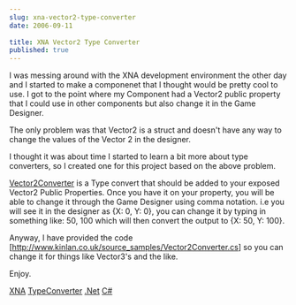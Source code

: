 ```yaml
---
slug: xna-vector2-type-converter
date: 2006-09-11
 
title: XNA Vector2 Type Converter
published: true
---
```

I was messing around with the XNA development environment the other day and I started to make a componenet that I thought would be pretty cool to use.  I got to the point where my Component had a Vector2 public property that I could use in other components but also change it in the Game Designer.<p />The only problem was that Vector2 is a struct and doesn't have any way to change the values of the Vector 2 in the designer.<p />I thought it was about time I started to learn a bit more about type converters, so I created one for this project based on the above problem.<p /><a href="http://www.kinlan.co.uk/source_samples/Vector2Converter.cs">Vector2Converter</a> is a Type convert that should be added to your exposed Vector2 Public Properties.  Once you have it on your property, you will be able to change it through the Game Designer using comma notation. i.e you will see it in the designer as {X: 0, Y: 0}, you can change it by typing in something like: 50, 100 which will then convert the output to {X: 50, Y: 100}.<p />Anyway, I have provided the code [<a href="http://www.kinlan.co.uk/source_samples/Vector2Converter.cs">http://www.kinlan.co.uk/source_samples/Vector2Converter.cs</a>] so you can change it for things like Vector3's and the like.<p />Enjoy.<p /><a href="http://www.kinlan.co.uk/tag/XNA" rel="tag">XNA</a> <a href="http://www.kinlan.co.uk/tag/TypeConverter" rel="tag">TypeConverter</a> <a href="http://www.kinlan.co.uk/tag/.Net" rel="tag">.Net</a> <a href="http://www.kinlan.co.uk/tag/C#" rel="tag">C#</a><div class="blogger-post-footer"><img class="posterous_download_image" src="https://blogger.googleusercontent.com/tracker/8109338-115795958584550596?l=www.kinlan.co.uk%2Findex.html" height="1" alt="" width="1" /></div>

